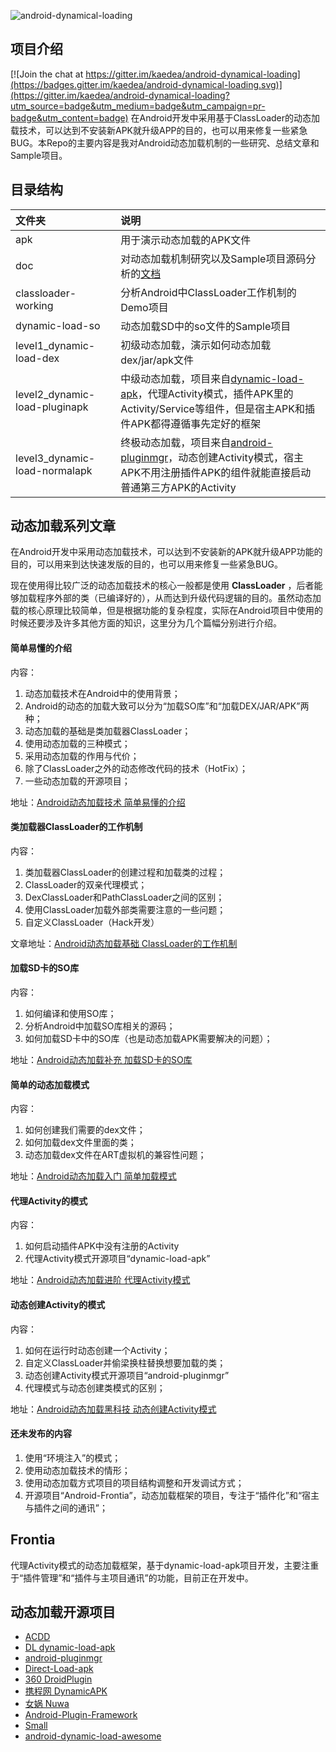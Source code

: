 
![android-dynamical-loading](doc/dl.jpg "android-dynamical-loading")

## 项目介绍

[![Join the chat at https://gitter.im/kaedea/android-dynamical-loading](https://badges.gitter.im/kaedea/android-dynamical-loading.svg)](https://gitter.im/kaedea/android-dynamical-loading?utm_source=badge&utm_medium=badge&utm_campaign=pr-badge&utm_content=badge)
在Android开发中采用基于ClassLoader的动态加载技术，可以达到不安装新APK就升级APP的目的，也可以用来修复一些紧急BUG。本Repo的主要内容是我对Android动态加载机制的一些研究、总结文章和Sample项目。

## 目录结构
| 文件夹        |     说明     |
| :----------- | :-----------|
|apk  | 用于演示动态加载的APK文件 |
|doc  | 对动态加载机制研究以及Sample项目源码分析的[文档](https://github.com/kaedea/android-dynamical-loading/tree/master/doc) |
|classloader-working | 分析Android中ClassLoader工作机制的Demo项目|
|dynamic-load-so | 动态加载SD中的so文件的Sample项目 |
|level1_dynamic-load-dex    | 初级动态加载，演示如何动态加载dex/jar/apk文件 |
| level2_dynamic-load-pluginapk     |    中级动态加载，项目来自[dynamic-load-apk](https://github.com/singwhatiwanna/dynamic-load-apk)，代理Activity模式，插件APK里的Activity/Service等组件，但是宿主APK和插件APK都得遵循事先定好的框架  |
|level3_dynamic-load-normalapk|终极动态加载，项目来自[android-pluginmgr](https://github.com/houkx/android-pluginmgr)，动态创建Activity模式，宿主APK不用注册插件APK的组件就能直接启动普通第三方APK的Activity|

## 动态加载系列文章
在Android开发中采用动态加载技术，可以达到不安装新的APK就升级APP功能的目的，可以用来到达快速发版的目的，也可以用来修复一些紧急BUG。

现在使用得比较广泛的动态加载技术的核心一般都是使用 **ClassLoader** ，后者能够加载程序外部的类（已编译好的），从而达到升级代码逻辑的目的。虽然动态加载的核心原理比较简单，但是根据功能的复杂程度，实际在Android项目中使用的时候还要涉及许多其他方面的知识，这里分为几个篇幅分别进行介绍。

#### 简单易懂的介绍
内容：
 1. 动态加载技术在Android中的使用背景；
 2. Android的动态的加载大致可以分为“加载SO库”和“加载DEX/JAR/APK”两种；
 3. 动态加载的基础是类加载器ClassLoader；
 4. 使用动态加载的三种模式；
 5. 采用动态加载的作用与代价；
 6. 除了ClassLoader之外的动态修改代码的技术（HotFix）；
 7. 一些动态加载的开源项目；

地址：[Android动态加载技术 简单易懂的介绍](http://segmentfault.com/a/1190000004062866)
<br>

#### 类加载器ClassLoader的工作机制
内容：
 1. 类加载器ClassLoader的创建过程和加载类的过程；
 2. ClassLoader的双亲代理模式；
 3. DexClassLoader和PathClassLoader之间的区别；
 4. 使用ClassLoader加载外部类需要注意的一些问题；
 5. 自定义ClassLoader（Hack开发）

文章地址：[Android动态加载基础 ClassLoader的工作机制](http://segmentfault.com/a/1190000004062880)
<br>

#### 加载SD卡的SO库
内容：
 1. 如何编译和使用SO库；
 2. 分析Android中加载SO库相关的源码；
 3. 如何加载SD卡中的SO库（也是动态加载APK需要解决的问题）；

地址：[Android动态加载补充 加载SD卡的SO库](http://segmentfault.com/a/1190000004062899)
<br>

#### 简单的动态加载模式
内容：
 1. 如何创建我们需要的dex文件；
 2. 如何加载dex文件里面的类；
 3. 动态加载dex文件在ART虚拟机的兼容性问题；

地址：[Android动态加载入门 简单加载模式](http://segmentfault.com/a/1190000004062952)
<br>

#### 代理Activity的模式
内容：
 1. 如何启动插件APK中没有注册的Activity
 2. 代理Activity模式开源项目“dynamic-load-apk”

地址：[Android动态加载进阶 代理Activity模式](http://segmentfault.com/a/1190000004062972)
<br>

#### 动态创建Activity的模式
内容：
 1. 如何在运行时动态创建一个Activity；
 2. 自定义ClassLoader并偷梁换柱替换想要加载的类；
 3. 动态创建Activity模式开源项目“android-pluginmgr”
 4. 代理模式与动态创建类模式的区别；

地址：[Android动态加载黑科技 动态创建Activity模式](http://segmentfault.com/a/1190000004077469)

#### 还未发布的内容
1. 使用“环境注入”的模式；
2. 使用动态加载技术的情形；
3. 使用动态加载方式项目的项目结构调整和开发调试方式；
4. 开源项目“Android-Frontia”，动态加载框架的项目，专注于“插件化”和“宿主与插件之间的通讯”；


## Frontia
代理Activity模式的动态加载框架，基于dynamic-load-apk项目开发，主要注重于“插件管理”和“插件与主项目通讯”的功能，目前正在开发中。

## 动态加载开源项目
- [ACDD](https://github.com/bunnyblue/ACDD)
- [DL dynamic-load-apk](https://github.com/singwhatiwanna/dynamic-load-apk)
- [android-pluginmgr](https://github.com/houkx/android-pluginmgr)
- [Direct-Load-apk](https://github.com/FinalLody/Direct-Load-apk)
- [360 DroidPlugin](https://github.com/Qihoo360/DroidPlugin)
- [携程网 DynamicAPK](https://github.com/CtripMobile/DynamicAPK)
- [女娲 Nuwa](https://github.com/jasonross/Nuwa)
- [Android-Plugin-Framework](https://github.com/limpoxe/Android-Plugin-Framework)
- [Small](https://github.com/wequick/Small)
- [android-dynamic-load-awesome](https://github.com/liaohuqiu/android-dynamic-load-awesome)
